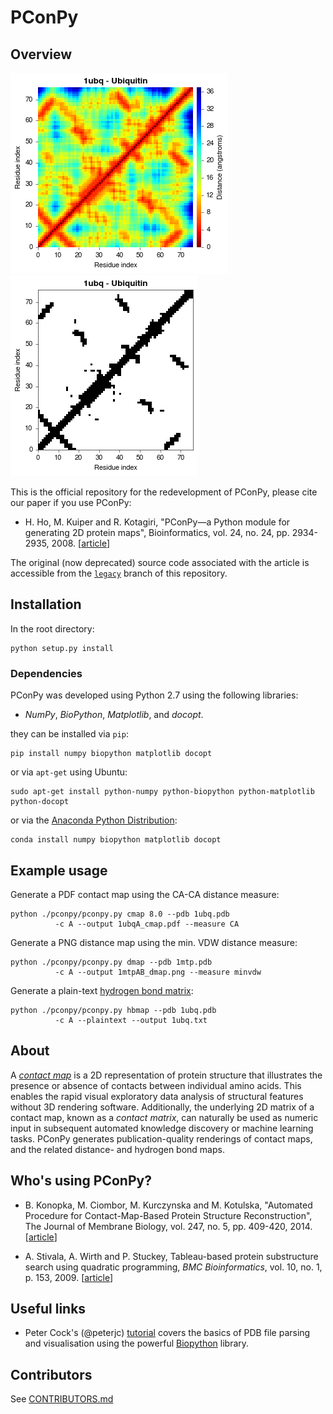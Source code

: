 PConPy
======

## Overview

![1ubq CA-CA distance map](images/1ubq-dmap-CA.png)
![1ubq CA-CA contact map](images/1ubq-cmap-CA.png)

This is the official repository for the redevelopment of PConPy, please cite our paper
if you use PConPy:

- H. Ho, M. Kuiper and R. Kotagiri, "PConPy—a Python module for generating 2D
  protein maps", Bioinformatics, vol. 24, no. 24, pp. 2934-2935, 2008.
  [[article](http://10.1093/bioinformatics/btn566)]

The original (now deprecated) source code associated with the article is
accessible from the [`legacy`](https://github.com/kianho/pconpy/tree/legacy)
branch of this repository.

## Installation
In the root directory:

```
python setup.py install
```

### Dependencies
PConPy was developed using Python 2.7 using the following libraries:
- _NumPy_, _BioPython_, _Matplotlib_, and _docopt_.

they can be installed  via ``pip``:
```
pip install numpy biopython matplotlib docopt
```
or via ``apt-get`` using Ubuntu:
```
sudo apt-get install python-numpy python-biopython python-matplotlib python-docopt
```  
or via the [Anaconda Python Distribution](http://continuum.io/downloads):
```
conda install numpy biopython matplotlib docopt
```


## Example usage
Generate a PDF contact map using the CA-CA distance measure:
```
python ./pconpy/pconpy.py cmap 8.0 --pdb 1ubq.pdb
          -c A --output 1ubqA_cmap.pdf --measure CA 
```
Generate a PNG distance map using the min. VDW distance measure:
```
python ./pconpy/pconpy.py dmap --pdb 1mtp.pdb
          -c A --output 1mtpAB_dmap.png --measure minvdw
```

Generate a plain-text [hydrogen bond matrix](http://en.wikipedia.org/wiki/Protein_contact_map#HB_Plot):
```
python ./pconpy/pconpy.py hbmap --pdb 1ubq.pdb
          -c A --plaintext --output 1ubq.txt
```

## About

A [_contact map_](http://en.wikipedia.org/wiki/Protein_contact_map) is a 2D
representation of protein structure that illustrates the presence or absence of
contacts between individual amino acids. This enables the rapid visual
exploratory data analysis of structural features without 3D rendering software.
Additionally, the underlying 2D matrix of a contact map, known as a _contact
matrix_, can naturally be used as numeric input in subsequent automated
knowledge discovery or machine learning tasks. PConPy generates
publication-quality renderings of contact maps, and the related distance- and
hydrogen bond maps.


## Who's using PConPy?

- B. Konopka, M. Ciombor, M. Kurczynska and M. Kotulska, "Automated
  Procedure for Contact-Map-Based Protein Structure Reconstruction", The
  Journal of Membrane Biology, vol. 247, no. 5, pp. 409-420, 2014.
  [[article](http://dx.doi.org/10.1186/1471-2105-10-153)]

- A. Stivala, A. Wirth and P. Stuckey, Tableau-based protein
  substructure search using quadratic programming, _BMC Bioinformatics_, vol.
  10, no. 1, p. 153, 2009.
  [[article](http://dx.doi.org/10.1007/s00232-014-9648-x)]


## Useful links

- Peter Cock's (@peterjc) [tutorial](http://goo.gl/q7DNt7) covers the
  basics of PDB file parsing and visualisation using the powerful
  [Biopython](http://biopython.org) library.


## Contributors

See [CONTRIBUTORS.md](CONTRIBUTORS.md)
